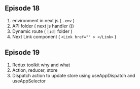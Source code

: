 ## Episode 18
1. environment in next js ( `.env` )
2. API folder ( next js handler ())
3. Dynamic route ( `[id]` folder )
4. Next Link component ( `<Link href="" > </Link>` )

## Episode 19

1. Redux toolkit why and what
2. Action, reducer, store
3. Dispatch action to update store using useAppDispatch and useAppSelector
